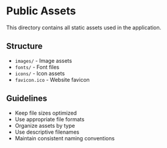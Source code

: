 # Public Assets

This directory contains all static assets used in the application.

## Structure

- `images/` - Image assets
- `fonts/` - Font files
- `icons/` - Icon assets
- `favicon.ico` - Website favicon

## Guidelines

- Keep file sizes optimized
- Use appropriate file formats
- Organize assets by type
- Use descriptive filenames
- Maintain consistent naming conventions 